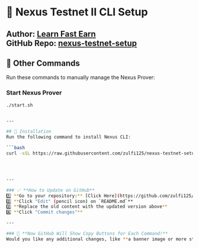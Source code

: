 # 🚀 Nexus Testnet II CLI Setup  
**Author:** [Learn Fast Earn](https://www.youtube.com/@LearnFastEarn2.0)  
**GitHub Repo:** [nexus-testnet-setup](https://github.com/zulfi125/nexus-testnet-setup)  
---
## 🔹 Other Commands  
Run these commands to manually manage the Nexus Prover:  

### **Start Nexus Prover**  
```bash
./start.sh


---

## 📜 Installation  
Run the following command to install Nexus CLI:  

```bash
curl -sSL https://raw.githubusercontent.com/zulfi125/nexus-testnet-setup/main/nexus-setup.sh | bash




---

### ✅ **How to Update on GitHub**
1️⃣ **Go to your repository:** [Click Here](https://github.com/zulfi125/nexus-testnet-setup/blob/main/README.md)  
2️⃣ **Click "Edit" (pencil icon) on `README.md`**  
3️⃣ **Replace the old content with the updated version above**  
4️⃣ **Click "Commit changes"**  

---

### 🎯 **Now GitHub Will Show Copy Buttons for Each Command!**  
Would you like any additional changes, like **a banner image or more styling**? 🚀😊
